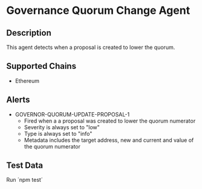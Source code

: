 # Governance Quorum Change Agent

## Description

This agent detects when a proposal is created to lower the quorum.


## Supported Chains

- Ethereum

## Alerts

- GOVERNOR-QUORUM-UPDATE-PROPOSAL-1
  - Fired when a a proposal was created to lower the quorum numerator
  - Severity is always set to "low"
  - Type is always set to "info"
  - Metadata includes the target address, new and current and value of the quorum numerator


## Test Data

Run ´npm test´

